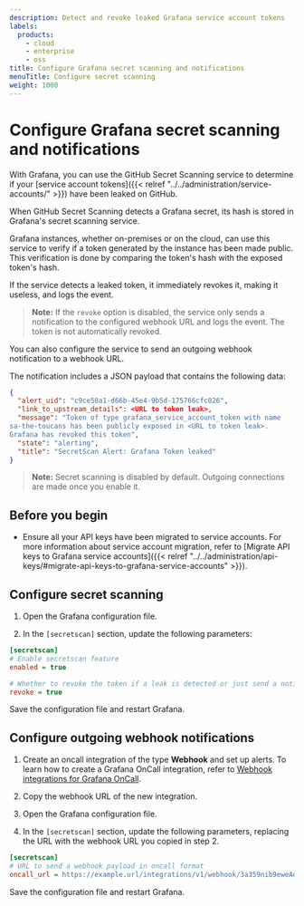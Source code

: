 ```yaml
---
description: Detect and revoke leaked Grafana service account tokens
labels:
  products:
    - cloud
    - enterprise
    - oss
title: Configure Grafana secret scanning and notifications
menuTitle: Configure secret scanning
weight: 1000
---
```


# Configure Grafana secret scanning and notifications


With Grafana, you can use the GitHub Secret Scanning service to determine if your [service account tokens]({{< relref "../../administration/service-accounts/" >}}) have been leaked on GitHub.

When GitHub Secret Scanning detects a Grafana secret, its hash is stored in Grafana's secret scanning service.

Grafana instances, whether on-premises or on the cloud, can use this service to verify if a token generated by the instance has been made public. This verification is done by comparing the token's hash with the exposed token's hash.

If the service detects a leaked token, it immediately revokes it, making it useless, and logs the event.

> **Note:** If the `revoke` option is disabled, the service only sends a notification to the configured webhook URL and logs the event. The token is not automatically revoked.

You can also configure the service to send an outgoing webhook notification to a webhook URL.

The notification includes a JSON payload that contains the following data:

```json
{
  "alert_uid": "c9ce50a1-d66b-45e4-9b5d-175766cfc026",
  "link_to_upstream_details": <URL to token leak>,
  "message": "Token of type grafana_service_account_token with name
sa-the-toucans has been publicly exposed in <URL to token leak>.
Grafana has revoked this token",
  "state": "alerting",
  "title": "SecretScan Alert: Grafana Token leaked"
}
```

> **Note:** Secret scanning is disabled by default. Outgoing connections are made once you enable it.

## Before you begin

- Ensure all your API keys have been migrated to service accounts.
  For more information about service account migration, refer to [Migrate API keys to Grafana service accounts]({{< relref "../../administration/api-keys/#migrate-api-keys-to-grafana-service-accounts" >}}).

## Configure secret scanning

1. Open the Grafana configuration file.

1. In the `[secretscan]` section, update the following parameters:

```ini
[secretscan]
# Enable secretscan feature
enabled = true

# Whether to revoke the token if a leak is detected or just send a notification
revoke = true
```

Save the configuration file and restart Grafana.

## Configure outgoing webhook notifications

1. Create an oncall integration of the type **Webhook** and set up alerts.
   To learn how to create a Grafana OnCall integration, refer to [Webhook integrations for Grafana OnCall](/docs/oncall/latest/integrations/available-integrations/configure-webhook/).

1. Copy the webhook URL of the new integration.

1. Open the Grafana configuration file.

1. In the `[secretscan]` section, update the following parameters,
   replacing the URL with the webhook URL you copied in step 2.

```ini
[secretscan]
# URL to send a webhook payload in oncall format
oncall_url = https://example.url/integrations/v1/webhook/3a359nib9eweAd9lAAAETVdOx/
```

Save the configuration file and restart Grafana.
